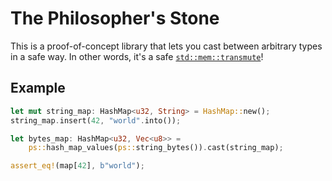 # The Philosopher's Stone

This is a proof-of-concept library
that lets you cast between arbitrary types
in a safe way.
In other words, it's a safe [`std::mem::transmute`][transmute]!

[transmute]: https://doc.rust-lang.org/std/mem/fn.transmute.html

## Example

```rust
let mut string_map: HashMap<u32, String> = HashMap::new();
string_map.insert(42, "world".into());

let bytes_map: HashMap<u32, Vec<u8>> =
    ps::hash_map_values(ps::string_bytes()).cast(string_map);

assert_eq!(map[42], b"world");
```
